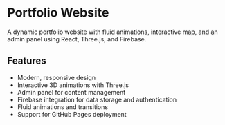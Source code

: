 # Portfolio Website

A dynamic portfolio website with fluid animations, interactive map, and an admin panel using React, Three.js, and Firebase.

## Features

- Modern, responsive design
- Interactive 3D animations with Three.js
- Admin panel for content management
- Firebase integration for data storage and authentication
- Fluid animations and transitions
- Support for GitHub Pages deployment

